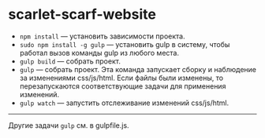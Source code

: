 # scarlet-scarf-website

* `npm install` — установить зависимости проекта.
* `sudo npm install -g gulp` — установить gulp в систему, чтобы работал вызов команды gulp из любого места.
* `gulp build` — собрать проект.
* `gulp` — собрать проект. Эта команда запускает сборку и наблюдение за изменениями css/js/html. Если файлы были изменены, то перезапускаются соответствующие задачи для применения изменений.
* `gulp watch` — запустить отслеживание изменений css/js/html.

***

Другие задачи `gulp` см. в gulpfile.js.
